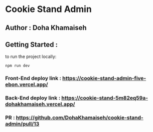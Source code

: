 # Cookie Stand Admin

## Author : Doha Khamaiseh

## Getting Started : 

to run the project locally:

```
npm run dev
```

### Front-End deploy link :  https://cookie-stand-admin-five-ebon.vercel.app/


### Back-End deploy link : https://cookie-stand-5m82eq59a-dohakhamaiseh.vercel.app/

### PR : https://github.com/DohaKhamaiseh/cookie-stand-admin/pull/13
